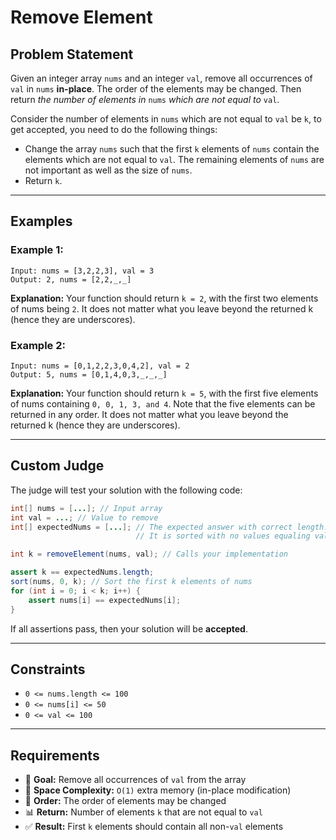 # Remove Element

## Problem Statement

Given an integer array `nums` and an integer `val`, remove all occurrences of `val` in `nums` **in-place**. The order of the elements may be changed. Then return *the number of elements in* `nums` *which are not equal to* `val`.

Consider the number of elements in `nums` which are not equal to `val` be `k`, to get accepted, you need to do the following things:

- Change the array `nums` such that the first `k` elements of `nums` contain the elements which are not equal to `val`. The remaining elements of `nums` are not important as well as the size of `nums`.
- Return `k`.

---

## Examples

### Example 1:
```
Input: nums = [3,2,2,3], val = 3
Output: 2, nums = [2,2,_,_]
```
**Explanation:** Your function should return `k = 2`, with the first two elements of nums being `2`. It does not matter what you leave beyond the returned k (hence they are underscores).

### Example 2:
```
Input: nums = [0,1,2,2,3,0,4,2], val = 2
Output: 5, nums = [0,1,4,0,3,_,_,_]
```
**Explanation:** Your function should return `k = 5`, with the first five elements of nums containing `0, 0, 1, 3, and 4`. Note that the five elements can be returned in any order. It does not matter what you leave beyond the returned k (hence they are underscores).

---

## Custom Judge

The judge will test your solution with the following code:

```java
int[] nums = [...]; // Input array
int val = ...; // Value to remove
int[] expectedNums = [...]; // The expected answer with correct length.
                            // It is sorted with no values equaling val.

int k = removeElement(nums, val); // Calls your implementation

assert k == expectedNums.length;
sort(nums, 0, k); // Sort the first k elements of nums
for (int i = 0; i < k; i++) {
    assert nums[i] == expectedNums[i];
}
```

If all assertions pass, then your solution will be **accepted**.

---

## Constraints

- `0 <= nums.length <= 100`
- `0 <= nums[i] <= 50`
- `0 <= val <= 100`

---

## Requirements

- 🎯 **Goal:** Remove all occurrences of `val` from the array
- 💾 **Space Complexity:** `O(1)` extra memory (in-place modification)
- 🔄 **Order:** The order of elements may be changed
- 📊 **Return:** Number of elements `k` that are not equal to `val`
- ✅ **Result:** First `k` elements should contain all non-`val` elements